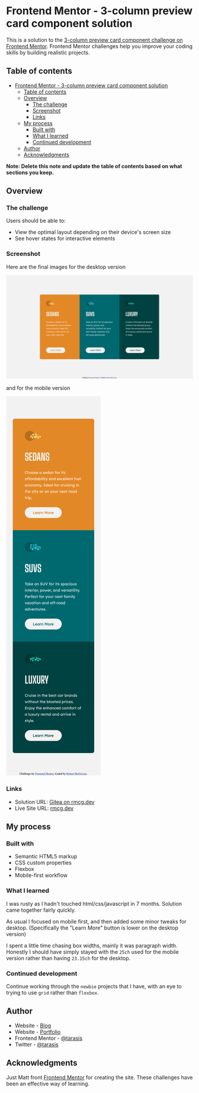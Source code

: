 # Frontend Mentor - 3-column preview card component solution

This is a solution to the [3-column preview card component challenge on Frontend Mentor](https://www.frontendmentor.io/challenges/3column-preview-card-component-pH92eAR2-). Frontend Mentor challenges help you improve your coding skills by building realistic projects.

## Table of contents

- [Frontend Mentor - 3-column preview card component solution](#frontend-mentor---3-column-preview-card-component-solution)
  - [Table of contents](#table-of-contents)
  - [Overview](#overview)
    - [The challenge](#the-challenge)
    - [Screenshot](#screenshot)
    - [Links](#links)
  - [My process](#my-process)
    - [Built with](#built-with)
    - [What I learned](#what-i-learned)
    - [Continued development](#continued-development)
  - [Author](#author)
  - [Acknowledgments](#acknowledgments)

**Note: Delete this note and update the table of contents based on what sections you keep.**

## Overview

### The challenge

Users should be able to:

- View the optimal layout depending on their device's screen size
- See hover states for interactive elements

### Screenshot

Here are the final images for the desktop version

![Desktop](./screenshots/desktop.png)

and for the mobile version

![Mobile](./screenshots/mobile.png)

### Links

- Solution URL: [Gitea on rmcg.dev](https://git.tarasis.net/tarasis/rmcg.dev/src/branch/main/projects/FrontendMentor/newbie/3-column-preview-card-component)
- Live Site URL: [rmcg.dev](https://rmcg.dev/FrontendMentor/newbie/3-column-preview-card-component)

## My process

### Built with

- Semantic HTML5 markup
- CSS custom properties
- Flexbox
- Mobile-first workflow

### What I learned

I was rusty as I hadn't touched html/css/javascript in 7 months. Solution came together fairly quickly.

As usual I focused on mobile first, and then added some minor tweaks for desktop. (Specifically the "Learn More" button is lower on the desktop version)

I spent a little time chasing box widths, mainly it was paragraph width. Honestly I should have simply stayed with the `25ch` used for the mobile version rather than having `23.15ch` for the desktop.

### Continued development

Continue working through the `newbie` projects that I have, with an eye to trying to use `grid` rather than `flexbox`.

## Author

- Website - [Blog](https://tarasis.net)
- Website - [Portfolio](https://rmcg.dev)
- Frontend Mentor - [@tarasis](https://www.frontendmentor.io/profile/tarasis)
- Twitter - [@tarasis](https://www.twitter.com/tarasis)

## Acknowledgments

Just Matt front [Frontend Mentor](https://www.frontendmentor.io) for creating the site. These challenges have been an effective way of learning.